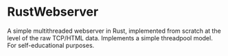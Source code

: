 # RustWebserver
A simple multithreaded webserver in Rust, implemented from scratch at the level of the raw TCP/HTML data. Implements a simple threadpool model. For self-educational purposes.
